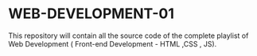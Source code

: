 # WEB-DEVELOPMENT-01
This repository will contain all the source code of the complete playlist of Web Development ( Front-end Development - HTML ,CSS , JS).
